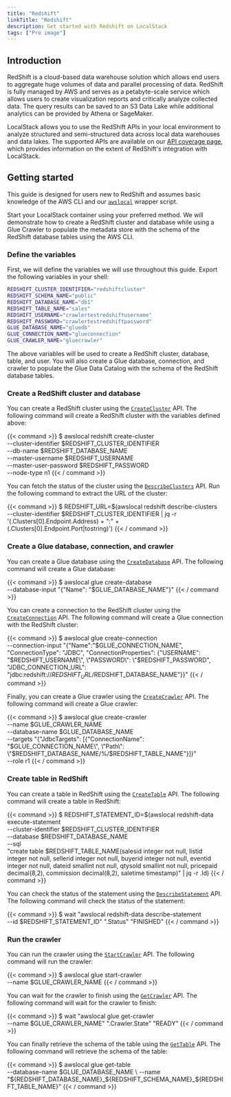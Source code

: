 ```yaml
---
title: "Redshift"
linkTitle: "Redshift"
description: Get started with Redshift on LocalStack
tags: ["Pro image"]
---
```


## Introduction

RedShift is a cloud-based data warehouse solution which allows end users to aggregate huge volumes of data and parallel processing of data.
RedShift is fully managed by AWS and serves as a petabyte-scale service which allows users to create visualization reports and critically analyze collected data.
The query results can be saved to an S3 Data Lake while additional analytics can be provided by Athena or SageMaker.

LocalStack allows you to use the RedShift APIs in your local environment to analyze structured and semi-structured data across local data warehouses and data lakes.
The supported APIs are available on our [API coverage page](https://docs.localstack.cloud/references/coverage/coverage_redshift/), which provides information on the extent of RedShift's integration with LocalStack.

## Getting started

This guide is designed for users new to RedShift and assumes basic knowledge of the AWS CLI and our [`awslocal`](https://github.com/localstack/awscli-local) wrapper script.

Start your LocalStack container using your preferred method.
We will demonstrate how to create a RedShift cluster and database while using a Glue Crawler to populate the metadata store with the schema of the RedShift database tables using the AWS CLI.

### Define the variables

First, we will define the variables we will use throughout this guide.
Export the following variables in your shell:

```bash
REDSHIFT_CLUSTER_IDENTIFIER="redshiftcluster"
REDSHIFT_SCHEMA_NAME="public"
REDSHIFT_DATABASE_NAME="db1"
REDSHIFT_TABLE_NAME="sales"
REDSHIFT_USERNAME="crawlertestredshiftusername"
REDSHIFT_PASSWORD="crawlertestredshiftpassword"
GLUE_DATABASE_NAME="gluedb"
GLUE_CONNECTION_NAME="glueconnection"
GLUE_CRAWLER_NAME="gluecrawler"
```

The above variables will be used to create a RedShift cluster, database, table, and user.
You will also create a Glue database, connection, and crawler to populate the Glue Data Catalog with the schema of the RedShift database tables.

### Create a RedShift cluster and database

You can create a RedShift cluster using the [`CreateCluster`](https://docs.aws.amazon.com/redshift/latest/APIReference/API_CreateCluster.html) API.
The following command will create a RedShift cluster with the variables defined above:

{{< command >}}
$ awslocal redshift create-cluster \
      --cluster-identifier $REDSHIFT_CLUSTER_IDENTIFIER \
      --db-name $REDSHIFT_DATABASE_NAME \
      --master-username $REDSHIFT_USERNAME \
      --master-user-password $REDSHIFT_PASSWORD \
      --node-type n1
{{< / command >}}

You can fetch the status of the cluster using the [`DescribeClusters`](https://docs.aws.amazon.com/redshift/latest/APIReference/API_DescribeClusters.html) API.
Run the following command to extract the URL of the cluster:

{{< command >}}
$ REDSHIFT_URL=$(awslocal redshift describe-clusters \
      --cluster-identifier $REDSHIFT_CLUSTER_IDENTIFIER | jq -r '(.Clusters[0].Endpoint.Address) + ":" + (.Clusters[0].Endpoint.Port|tostring)')
{{< / command >}}

### Create a Glue database, connection, and crawler

You can create a Glue database using the [`CreateDatabase`](https://docs.aws.amazon.com/glue/latest/webapi/API_CreateDatabase.html) API.
The following command will create a Glue database:

{{< command >}}
$ awslocal glue create-database \
      --database-input "{\"Name\": \"$GLUE_DATABASE_NAME\"}"
{{< / command >}}

You can create a connection to the RedShift cluster using the [`CreateConnection`](https://docs.aws.amazon.com/glue/latest/webapi/API_CreateConnection.html) API.
The following command will create a Glue connection with the RedShift cluster:

{{< command >}}
$ awslocal glue create-connection \
      --connection-input "{\"Name\":\"$GLUE_CONNECTION_NAME\", \"ConnectionType\": \"JDBC\", \"ConnectionProperties\": {\"USERNAME\": \"$REDSHIFT_USERNAME\", \"PASSWORD\": \"$REDSHIFT_PASSWORD\", \"JDBC_CONNECTION_URL\": \"jdbc:redshift://$REDSHIFT_URL/$REDSHIFT_DATABASE_NAME\"}}"
{{< / command >}}

Finally, you can create a Glue crawler using the [`CreateCrawler`](https://docs.aws.amazon.com/glue/latest/webapi/API_CreateCrawler.html) API.
The following command will create a Glue crawler:

{{< command >}}
$ awslocal glue create-crawler \
      --name $GLUE_CRAWLER_NAME \
      --database-name $GLUE_DATABASE_NAME \
      --targets "{\"JdbcTargets\": [{\"ConnectionName\": \"$GLUE_CONNECTION_NAME\", \"Path\": \"$REDSHIFT_DATABASE_NAME/%/$REDSHIFT_TABLE_NAME\"}]}" \
      --role r1
{{< / command >}}

### Create table in RedShift

You can create a table in RedShift using the [`CreateTable`](https://docs.aws.amazon.com/redshift/latest/dg/r_CREATE_TABLE_NEW.html) API.
The following command will create a table in RedShift:

{{< command >}}
$ REDSHIFT_STATEMENT_ID=$(awslocal redshift-data execute-statement \
      --cluster-identifier $REDSHIFT_CLUSTER_IDENTIFIER \
      --database $REDSHIFT_DATABASE_NAME \
      --sql \
  "create table $REDSHIFT_TABLE_NAME(salesid integer not null, listid integer not null, sellerid integer not null, buyerid integer not null, eventid integer not null, dateid smallint not null, qtysold smallint not null, pricepaid decimal(8,2), commission decimal(8,2), saletime timestamp)" | jq -r .Id)
{{< / command >}}

You can check the status of the statement using the [`DescribeStatement`](https://docs.aws.amazon.com/redshift-data/latest/APIReference/API_DescribeStatement.html) API.
The following command will check the status of the statement:

{{< command >}}
$ wait "awslocal redshift-data describe-statement \
      --id $REDSHIFT_STATEMENT_ID" ".Status" "FINISHED"
{{< / command >}}

### Run the crawler

You can run the crawler using the [`StartCrawler`](https://docs.aws.amazon.com/glue/latest/webapi/API_StartCrawler.html) API.
The following command will run the crawler:

{{< command >}}
$ awslocal glue start-crawler \
      --name $GLUE_CRAWLER_NAME
{{< / command >}}

You can wait for the crawler to finish using the [`GetCrawler`](https://docs.aws.amazon.com/glue/latest/webapi/API_GetCrawler.html) API.
The following command will wait for the crawler to finish:

{{< command >}}
$ wait "awslocal glue get-crawler \
      --name $GLUE_CRAWLER_NAME" ".Crawler.State" "READY"
{{< / command >}}

You can finally retrieve the schema of the table using the [`GetTable`](https://docs.aws.amazon.com/glue/latest/webapi/API_GetTable.html) API.
The following command will retrieve the schema of the table:

{{< command >}}
$ awslocal glue get-table \
      --database-name $GLUE_DATABASE_NAME \
      --name "${REDSHIFT_DATABASE_NAME}_${REDSHIFT_SCHEMA_NAME}_${REDSHIFT_TABLE_NAME}"
{{< / command >}}
